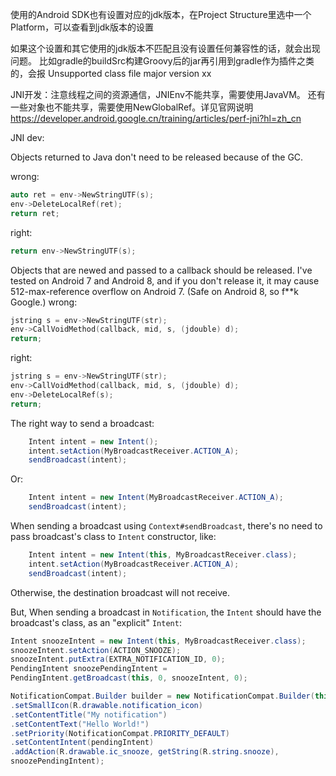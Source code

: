 使用的Android SDK也有设置对应的jdk版本，在Project Structure里选中一个Platform，可以查看到jdk版本的设置

如果这个设置和其它使用的jdk版本不匹配且没有设置任何兼容性的话，就会出现问题。
比如gradle的buildSrc构建Groovy后的jar再引用到gradle作为插件之类的，会报 Unsupported class file major version xx

JNI开发：注意线程之间的资源通信，JNIEnv不能共享，需要使用JavaVM。
还有一些对象也不能共享，需要使用NewGlobalRef。详见官网说明
<https://developer.android.google.cn/training/articles/perf-jni?hl=zh_cn>

JNI dev:

Objects returned to Java don't need to be released because of the GC.

wrong:
```c++
auto ret = env->NewStringUTF(s);
env->DeleteLocalRef(ret);
return ret;
```
right:
```c++
return env->NewStringUTF(s);
```

Objects that are newed and passed to a callback should be released. I've tested on Android 7 and Android 8, and if you don't release it, it may cause 512-max-reference overflow on Android 7. (Safe on Android 8, so f**k Google.)
wrong:
```c++
jstring s = env->NewStringUTF(str);
env->CallVoidMethod(callback, mid, s, (jdouble) d);
return;
```
right:
```c++
jstring s = env->NewStringUTF(str);
env->CallVoidMethod(callback, mid, s, (jdouble) d);
env->DeleteLocalRef(s);
return;
```


The right way to send a broadcast:
```java
    Intent intent = new Intent();
    intent.setAction(MyBroadcastReceiver.ACTION_A);
    sendBroadcast(intent);
```
Or:
```java
    Intent intent = new Intent(MyBroadcastReceiver.ACTION_A);
    sendBroadcast(intent);
```

When sending a broadcast using `Context#sendBroadcast`, there's no need to pass broadcast's class to `Intent` constructor, like:
```java
    Intent intent = new Intent(this, MyBroadcastReceiver.class);
    intent.setAction(MyBroadcastReceiver.ACTION_A);
    sendBroadcast(intent);
```
Otherwise, the destination broadcast will not receive.

But, When sending a broadcast in `Notification`, the `Intent` should have the broadcast's class, as an "explicit" `Intent`:
```java
Intent snoozeIntent = new Intent(this, MyBroadcastReceiver.class);
snoozeIntent.setAction(ACTION_SNOOZE);
snoozeIntent.putExtra(EXTRA_NOTIFICATION_ID, 0);
PendingIntent snoozePendingIntent =
PendingIntent.getBroadcast(this, 0, snoozeIntent, 0);

NotificationCompat.Builder builder = new NotificationCompat.Builder(this, CHANNEL_ID)
.setSmallIcon(R.drawable.notification_icon)
.setContentTitle("My notification")
.setContentText("Hello World!")
.setPriority(NotificationCompat.PRIORITY_DEFAULT)
.setContentIntent(pendingIntent)
.addAction(R.drawable.ic_snooze, getString(R.string.snooze),
snoozePendingIntent);
```